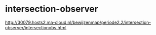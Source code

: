 # intersection-observer

http://30079.hosts2.ma-cloud.nl/bewijzenmap/periode2.2/intersection-observer/intersectionobs.html
